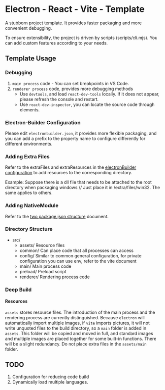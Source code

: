 # Electron - React - Vite - Template

A stubborn project template. It provides faster packaging and more convenient debugging.

To ensure extensibility, the project is driven by scripts (scripts/cli.mjs). You can add custom features according to your needs.

## Template Usage

### Debugging

1. `main process` code - You can set breakpoints in VS Code.
2. `renderer process` code, provides more debugging methods
   - Use `devtools`, and load `react-dev-tools` locally. If it does not appear, please refresh the console and restart.
   - Use `react-dev-inspector`, you can locate the source code through elements.

### Electron-Builder Configuration

Please edit `electronbuilder.json`, it provides more flexible packaging, and you can add a prefix to the property name to configure differently for different environments.

### Adding Extra Files

Refer to the extraFiles and extraResources in the [electronBuilder configuration](./electronbuilder.json) to add resources to the corresponding directory.

Example: Suppose there is a dll file that needs to be attached to the root directory when packaging windows // Just place it in /extra/files/win32. The same applies to others.


### Adding NativeModule

Refer to the [two package.json structure](https://www.electron.build/tutorials/two-package-structure) document.

### Directory Structure

- src/
  - assets/ Resource files
  - common/ Can place code that all processes can access
  - config/ Similar to common general configuration, for private configuration you can use env, refer to the vite document
  - main/ Main process code
  - preload/ Preload script
  - renderer/ Rendering process code

### Deep Build

#### Resources

`assets` stores resource files. The introduction of the main process and the rendering process are currently distinguished. Because `electron` will automatically import multiple images, if `vite` imports pictures, it will not write unquoted files to the build directory, so a `main` folder is added in `assets`. This folder will be copied and moved in full, and standard images and multiple images are placed together for some built-in functions. There will be a slight redundancy. Do not place extra files in the `assets/main` folder.

## TODO

1. Configuration for reducing code build
2. Dynamically load multiple languages.